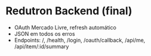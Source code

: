 # Redutron Backend (final)
- OAuth Mercado Livre, refresh automático
- JSON em todos os erros
- Endpoints: /, /health, /login, /oauth/callback, /api/me, /api/item/:id/summary
